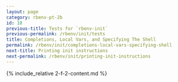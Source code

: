 ```yaml
---
layout: page
category: rbenv-pt-2b
id: 18
previous-title: Tests for `rbenv-init`
previous-permalink: /rbenv/init/tests
title: Completions, Local Vars, and Specifying The Shell
permalink: /rbenv/init/completions-local-vars-specifying-shell
next-title: Printing init instructions
next-permalink: /rbenv/init/printing-init-instructions
---
```


{% include_relative 2-f-2-content.md %}
